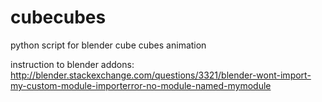 # cubecubes
python script for blender cube cubes animation

instruction to blender addons: http://blender.stackexchange.com/questions/3321/blender-wont-import-my-custom-module-importerror-no-module-named-mymodule
